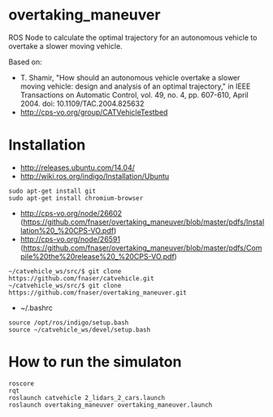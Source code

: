 # overtaking_maneuver

ROS Node to calculate the optimal trajectory for an autonomous vehicle to overtake a slower moving vehicle.

Based on:
- T. Shamir, "How should an autonomous vehicle overtake a slower moving vehicle: design and analysis of an optimal trajectory," in IEEE Transactions on Automatic Control, vol. 49, no. 4, pp. 607-610, April 2004. doi: 10.1109/TAC.2004.825632
- http://cps-vo.org/group/CATVehicleTestbed

# Installation

 - http://releases.ubuntu.com/14.04/
 - http://wiki.ros.org/indigo/Installation/Ubuntu
```
sudo apt-get install git
sudo apt-get install chromium-browser
```
 - http://cps-vo.org/node/26602 (https://github.com/fnaser/overtaking_maneuver/blob/master/pdfs/Installation%20_%20CPS-VO.pdf)
 - http://cps-vo.org/node/26591 (https://github.com/fnaser/overtaking_maneuver/blob/master/pdfs/Compile%20the%20release%20_%20CPS-VO.pdf)
```
~/catvehicle_ws/src/$ git clone https://github.com/fnaser/catvehicle.git
~/catvehicle_ws/src/$ git clone https://github.com/fnaser/overtaking_maneuver.git
```
 - ~/.bashrc
```
source /opt/ros/indigo/setup.bash
source ~/catvehicle_ws/devel/setup.bash
```

# How to run the simulaton

```
roscore
rqt
roslaunch catvehicle 2_lidars_2_cars.launch
roslaunch overtaking_maneuver overtaking_maneuver.launch
```
